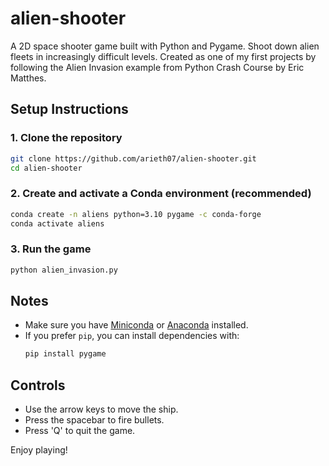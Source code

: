 # alien-shooter
A 2D space shooter game built with Python and Pygame. Shoot down alien fleets in increasingly difficult levels. Created as one of my first projects by following the Alien Invasion example from Python Crash Course by Eric Matthes.

## Setup Instructions

### 1. Clone the repository

```bash
git clone https://github.com/arieth07/alien-shooter.git
cd alien-shooter
```

### 2. Create and activate a Conda environment (recommended)

```bash
conda create -n aliens python=3.10 pygame -c conda-forge
conda activate aliens
```

### 3. Run the game

```bash
python alien_invasion.py
```

## Notes

- Make sure you have [Miniconda](https://docs.conda.io/en/latest/miniconda.html) or [Anaconda](https://www.anaconda.com/products/distribution) installed.
- If you prefer `pip`, you can install dependencies with:
  ```bash
  pip install pygame
  ```

## Controls

- Use the arrow keys to move the ship.
- Press the spacebar to fire bullets.
- Press 'Q' to quit the game.

Enjoy playing!